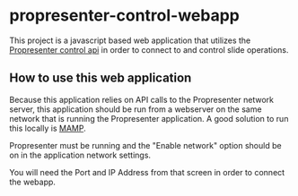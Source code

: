 # propresenter-control-webapp

This project is a javascript based web application that utilizes the [Propresenter control api](https://openapi.propresenter.com) in order to connect to and control slide operations.

## How to use this web application

Because this application relies on API calls to the Propresenter network server, this application should be run from a webserver on the same network that is running the Propresenter application. A good solution to run this locally is [MAMP](https://www.mamp.info).

Propresenter must be running and the "Enable network" option should be on in the application network settings.

You will need the Port and IP Address from that screen in order to connect the webapp.
